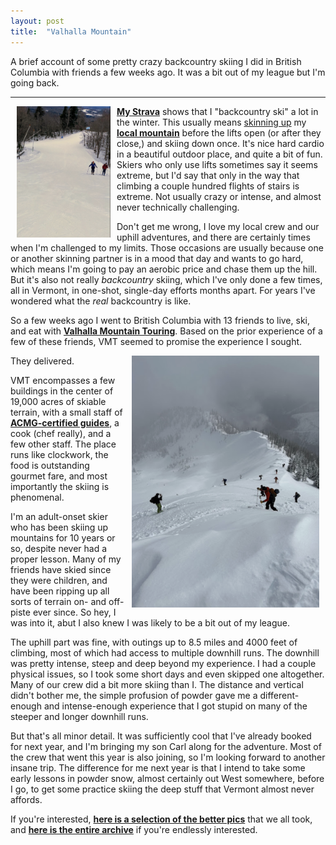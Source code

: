 ```yaml
---
layout: post
title:  "Valhalla Mountain"
---
```


A brief account of some pretty crazy backcountry skiing I did in British Columbia with friends a few weeks ago. It was a bit out of my league but I'm going back.

***

<style>
img {
	margin-left: 10px;
	margin-right: 10px;
}
</style>

<img align="left" src="/assets/v1.png" width="150">

[**My Strava**](https://www.strava.com/athletes/25264732) shows that I "backcountry ski" a lot in the winter. This usually means [skinning up](https://www.aspensnowmass.com/discover/experiences/guides/its-all-uphill-from-here) my [**local mountain**](https://www.smuggs.com/pages/winter/skiride/trail-map.php) before the lifts open (or after they close,) and skiing down once. It's nice hard cardio in a beautiful outdoor place, and quite a bit of fun. Skiers who only use lifts sometimes say it seems extreme, but I'd say that only in the way that climbing a couple hundred flights of stairs is extreme. Not usually crazy or intense, and almost never technically challenging. 

Don't get me wrong, I love my local crew and our uphill adventures, and there are certainly times when I'm challenged to my limits. Those occasions are usually because one or another skinning partner is in a mood that day and wants to go hard, which means I'm going to pay an aerobic price and chase them up the hill. But it's also not really *backcountry* skiing, which I've only done a few times, all in Vermont, in one-shot, single-day efforts months apart. For years I've wondered what the *real* backcountry is like. 

So a few weeks ago I went to British Columbia with 13 friends to live, ski, and eat with [**Valhalla Mountain Touring**](https://www.vmt.ca/winter). Based on the prior experience of a few of these friends, VMT seemed to promise the experience I sought. 

<img align="right" src="/assets/v2.png" width="300">

They delivered.

VMT encompasses a few buildings in the center of 19,000 acres of skiable terrain, with a small staff of [**ACMG-certified guides**](https://www.acmg.ca/), a cook (chef really), and a few other staff. The place runs like clockwork, the food is outstanding gourmet fare, and most importantly the skiing is phenomenal.


I'm an adult-onset skier who has been skiing up mountains for 10 years or so, despite never had a proper lesson. Many of my friends have skied since they were children, and have been ripping up all sorts of terrain on- and off-piste ever since. So hey, I was into it, abut I also knew I was likely to be a bit out of my league.

The uphill part was fine, with outings up to 8.5 miles and 4000 feet of climbing, most of which had access to multiple downhill runs. The downhill was pretty intense, steep and deep beyond my experience. I had a couple physical issues, so I took some short days and even skipped one altogether. Many of our crew did a bit more skiing than I. The distance and vertical didn't bother me, the simple profusion of powder gave me a different-enough and intense-enough experience that I got stupid on many of the steeper and longer downhill runs.

But that's all minor detail. It was sufficiently cool that I've already booked for next year, and I'm bringing my son Carl along for the adventure. Most of the crew that went this year is also joining, so I'm looking forward to another insane trip. The difference for me next year is that I intend to take some early lessons in powder snow, almost certainly out West somewhere, before I go, to get some practice skiing the deep stuff that Vermont almost never affords.

If you're interested, [**here is a selection of the better pics**](https://photos.app.goo.gl/YgTQNXv9eGPxtuPh8) that we all took, and [**here is the entire archive**](https://photos.app.goo.gl/5EyrLQcES3ncf3kZ9) if you're endlessly interested.

  